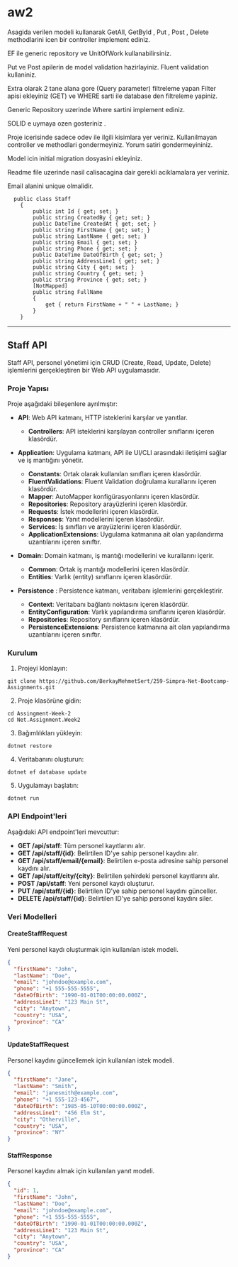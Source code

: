 # aw2

Asagida verilen modeli kullanarak GetAll, GetById , Put , Post , Delete methodlarini icen bir controller implement ediniz. 

EF ile generic repository ve UnitOfWork kullanabilirsiniz.

Put  ve Post apilerin de model validation hazirlayiniz.  Fluent validation kullaniniz. 

Extra olarak 2 tane alana gore (Query parameter) filtreleme yapan Filter apisi ekleyiniz (GET) ve WHERE sarti ile database den filtreleme yapiniz. 

Generic Repository uzerinde Where sartini implement ediniz. 

SOLID e uymaya ozen gosteriniz . 

Proje icerisinde sadece odev ile ilgili kisimlara yer veriniz. Kullanilmayan controller ve methodlari gondermeyiniz. Yorum satiri gondermeyininiz.

Model icin initial migration dosyasini ekleyiniz. 

Readme file uzerinde nasil calisacagina dair gerekli aciklamalara yer veriniz. 

Email alanini unique olmalidir. 

```
  public class Staff  
    { 
        public int Id { get; set; } 
        public string CreatedBy { get; set; } 
        public DateTime CreatedAt { get; set; } 
        public string FirstName { get; set; } 
        public string LastName { get; set; } 
        public string Email { get; set; } 
        public string Phone { get; set; } 
        public DateTime DateOfBirth { get; set; } 
        public string AddressLine1 { get; set; } 
        public string City { get; set; } 
        public string Country { get; set; } 
        public string Province { get; set; } 
        [NotMapped] 
        public string FullName 
        { 
            get { return FirstName + " " + LastName; } 
        } 
    }
```

---
## Staff API

Staff API, personel yönetimi için CRUD (Create, Read, Update, Delete) işlemlerini gerçekleştiren bir Web API uygulamasıdır.

### Proje Yapısı

Proje aşağıdaki bileşenlere ayrılmıştır:

- **API**: Web API katmanı, HTTP isteklerini karşılar ve yanıtlar.
    - **Controllers**: API isteklerini karşılayan controller sınıflarını içeren klasördür.

- **Application**: Uygulama katmanı, API ile UI/CLI arasındaki iletişimi sağlar ve iş mantığını yönetir.
    - **Constants**: Ortak olarak kullanılan sınıfları içeren klasördür.
    - **FluentValidations**:  Fluent Validation doğrulama kurallarını içeren klasördür.
    - **Mapper**: AutoMapper konfigürasyonlarını içeren klasördür.
    - **Repositories**: Repository arayüzlerini içeren klasördür.
    - **Requests**: İstek modellerini içeren klasördür.
    - **Responses**: Yanıt modellerini içeren klasördür.
    - **Services**: İş sınıfları ve arayüzlerini içeren klasördür.
    - **ApplicationExtensions**: Uygulama katmanına ait olan yapılandırma uzantılarını içeren sınıftır.

- **Domain**: Domain katmanı, iş mantığı modellerini ve kurallarını içerir.
    - **Common**: Ortak iş mantığı modellerini içeren klasördür.
    - **Entities**: Varlık (entity) sınıflarını içeren klasördür.

- **Persistence** : Persistence katmanı, veritabanı işlemlerini gerçekleştirir.
    - **Context**: Veritabanı bağlantı noktasını içeren klasördür.
    - **EntityConfiguration**: Varlık yapılandırma sınıflarını içeren klasördür.
    - **Repositories**: Repository sınıflarını içeren klasördür.
    - **PersistenceExtensions**: Persistence katmanına ait olan yapılandırma uzantılarını içeren sınıftır.

### Kurulum

1. Projeyi klonlayın:
```shell
git clone https://github.com/BerkayMehmetSert/259-Simpra-Net-Bootcamp-Assignments.git
```

2. Proje klasörüne gidin:
```shell
cd Assingment-Week-2
cd Net.Assignment.Week2
```

3. Bağımlılıkları yükleyin:
```shell
dotnet restore
```

4. Veritabanını oluşturun:
```shell
dotnet ef database update
```

5. Uygulamayı başlatın:
```shell
dotnet run
```

### API Endpoint'leri

Aşağıdaki API endpoint'leri mevcuttur:

- **GET /api/staff**: Tüm personel kayıtlarını alır.
- **GET /api/staff/{id}**: Belirtilen ID'ye sahip personel kaydını alır.
- **GET /api/staff/email/{email}**: Belirtilen e-posta adresine sahip personel kaydını alır.
- **GET /api/staff/city/{city}**: Belirtilen şehirdeki personel kayıtlarını alır.
- **POST /api/staff**: Yeni personel kaydı oluşturur.
- **PUT /api/staff/{id}**: Belirtilen ID'ye sahip personel kaydını günceller.
- **DELETE /api/staff/{id}**: Belirtilen ID'ye sahip personel kaydını siler.

### Veri Modelleri

#### CreateStaffRequest

Yeni personel kaydı oluşturmak için kullanılan istek modeli.

```json
{
  "firstName": "John",
  "lastName": "Doe",
  "email": "johndoe@example.com",
  "phone": "+1 555-555-5555",
  "dateOfBirth": "1990-01-01T00:00:00.000Z",
  "addressLine1": "123 Main St",
  "city": "Anytown",
  "country": "USA",
  "province": "CA"
}
```

#### UpdateStaffRequest

Personel kaydını güncellemek için kullanılan istek modeli.

```json
{
  "firstName": "Jane",
  "lastName": "Smith",
  "email": "janesmith@example.com",
  "phone": "+1 555-123-4567",
  "dateOfBirth": "1985-05-10T00:00:00.000Z",
  "addressLine1": "456 Elm St",
  "city": "Otherville",
  "country": "USA",
  "province": "NY"
}
```

#### StaffResponse

Personel kaydını almak için kullanılan yanıt modeli.

```json
{
  "id": 1,
  "firstName": "John",
  "lastName": "Doe",
  "email": "johndoe@example.com",
  "phone": "+1 555-555-5555",
  "dateOfBirth": "1990-01-01T00:00:00.000Z",
  "addressLine1": "123 Main St",
  "city": "Anytown",
  "country": "USA",
  "province": "CA"
}
```

